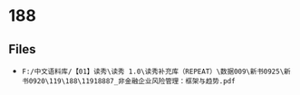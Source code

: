 # 188

## Files

- `F:/中文语料库/【01】读秀\读秀 1.0\读秀补充库（REPEAT）\数据009\新书0925\新书0920\119\188\11918887_非金融企业风险管理：框架与趋势.pdf`
